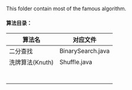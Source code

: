 This folder contain most of the famous algorithm.

#### 算法目录：

| 算法名          | 对应文件          |
| --------------- | ----------------- |
| 二分查找        | BinarySearch.java |
| 洗牌算法(Knuth) | Shuffle.java      |
|                 |                   |
|                 |                   |
|                 |                   |
|                 |                   |
|                 |                   |
|                 |                   |
|                 |                   |

